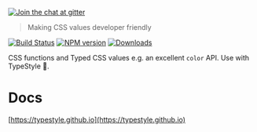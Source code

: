 [![Join the chat at  gitter](https://badges.gitter.im/Join%20Chat.svg)](https://gitter.im/typestyle/general)

> Making CSS values developer friendly

[![Build Status][travis-image]][travis-url]
[![NPM version][npm-image]][npm-url]
[![Downloads](https://img.shields.io/npm/dm/csx.svg)](https://www.npmjs.com/package/csx)

CSS functions and Typed CSS values e.g. an excellent `color` API. Use with TypeStyle 🌹.

# Docs 

[https://typestyle.github.io](https://typestyle.github.io)

[travis-image]:https://travis-ci.org/typestyle/csx.svg?branch=master
[travis-url]:https://travis-ci.org/typestyle/csx
[npm-image]:https://img.shields.io/npm/v/csx.svg?style=flat
[npm-url]:https://npmjs.org/package/csx
